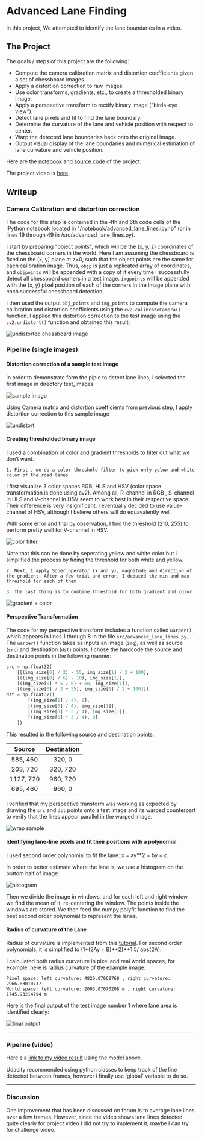 # **Advanced Lane Finding**

In this project, We attempted to identify the lane boundaries in a video.


The Project
---

The goals / steps of this project are the following:

* Compute the camera calibration matrix and distortion coefficients given a set of chessboard images.
* Apply a distortion correction to raw images.
* Use color transforms, gradients, etc., to create a thresholded binary image.
* Apply a perspective transform to rectify binary image ("birds-eye view").
* Detect lane pixels and fit to find the lane boundary.
* Determine the curvature of the lane and vehicle position with respect to center.
* Warp the detected lane boundaries back onto the original image.
* Output visual display of the lane boundaries and numerical estimation of lane curvature and vehicle position.

Here are the [notebook](http://nbviewer.jupyter.org/gist/tranlyvu/29291e0ec5d644d672c7a55eb0a3f026) and [source code](https://github.com/tranlyvu/autonomous-vehicle-projects/blob/master/Advanced%20Lane%20Lines/src/advanced_lane_lines.py) of the project.

The project video is [here](https://youtu.be/4DtVMp9Bu_g).

Writeup 
---

### Camera Calibration and distortion correction

The code for this step is contained in the 4th and 6th code cells of the IPython notebook located in "/notebook/advanced_lane_lines.ipynb" (or in lines 19 through 49 in /src/advanced_lane_lines.py).  

I start by preparing "object points", which will be the (x, y, z) coordinates of the chessboard corners in the world. Here I am assuming the chessboard is fixed on the (x, y) plane at z=0, such that the object points are the same for each calibration image.  Thus, `objp` is just a replicated array of coordinates, and `objpoints` will be appended with a copy of it every time I successfully detect all chessboard corners in a test image.  `imgpoints` will be appended with the (x, y) pixel position of each of the corners in the image plane with each successful chessboard detection.  

I then used the output `obj_points` and `img_points` to compute the camera calibration and distortion coefficients using the `cv2.calibrateCamera()` function.  I applied this distortion correction to the test image using the `cv2.undistort()` function and obtained this result: 

![undistorted chessboard image](https://github.com/tranlyvu/autonomous-vehicle-projects/blob/master/Advanced%20Lane%20Lines/output_images/undistort_output.png)

### Pipeline (single images)

#### Distortion correction of a sample test image

In order to demonstrate form the piple to detect lane lines, I selected the first image in directory test_images

![sample image](https://github.com/tranlyvu/autonomous-vehicle-projects/blob/master/Advanced%20Lane%20Lines/test_images/test1.jpg)

Using Camera matrix and distortion coefficients from previous step, I apply distortion correction to this sample image

![undistort](https://github.com/tranlyvu/autonomous-vehicle-projects/blob/master/Advanced%20Lane%20Lines/output_images/undistort_test1.jpg)


#### Creating thresholded binary image

I used a combination of color and gradient thresholds to filter out what we don’t want.

```
1. First , we do a color threshold filter to pick only yelow and white color of the road lanes
```

I first visualize 3 color spaces RGB, HLS and HSV (color space transformation is done using cv2). Among all, R-channel in RGB , S-channel in HLS and V-channel in HSV seem to work best in their respective space. Their difference is very insignificant. I eventually decided to use value-channel of HSV, although I believe others will do equavalently well. 

With some error and trial by observation, I find the threshold (210, 255) to perform pretty well for  V-channel in HSV. 

![color filter](https://github.com/tranlyvu/autonomous-vehicle-projects/blob/master/Advanced%20Lane%20Lines/output_images/color_filter_binary.jpg)

Note that this can be done by seperating yellow and white color but i simplified the process by fiding the threshold for both white and yellow.

```
2. Next, I apply Sober operator (x and y), magnitude and direction of the gradient. After a few trial and error, I deduced the min and max threshold for each of them
```

```
3. The last thing is to combine threshold for both gradient and color
```

![gradient + color](https://github.com/tranlyvu/autonomous-vehicle-projects/blob/master/Advanced%20Lane%20Lines/output_images/combine_binary.jpg)

#### Perspective Transformation

The code for my perspective transform includes a function called `warper()`, which appears in lines 1 through 8 in the file `src/advanced_lane_lines.py`.  The `warper()` function takes as inputs an image (`img`), as well as source (`src`) and destination (`dst`) points.  I chose the hardcode the source and destination points in the following manner:

```python
src = np.float32(
    [[(img_size[0] / 2) - 55, img_size[1] / 2 + 100],
    [((img_size[0] / 6) - 10), img_size[1]],
    [(img_size[0] * 5 / 6) + 60, img_size[1]],
    [(img_size[0] / 2 + 55), img_size[1] / 2 + 100]])
dst = np.float32([
    	[(img_size[0] / 4), 0],
    	[(img_size[0] / 4), img_size[1]],
    	[(img_size[0] * 3 / 4), img_size[1]],
    	[(img_size[0] * 3 / 4), 0]
    ])
```

This resulted in the following source and destination points:

| Source        | Destination   | 
|:-------------:|:-------------:| 
| 585, 460      | 320, 0        | 
| 203, 720      | 320, 720      |
| 1127, 720     | 960, 720      |
| 695, 460      | 960, 0        |

I verified that my perspective transform was working as expected by drawing the `src` and `dst` points onto a test image and its warped counterpart to verify that the lines appear parallel in the warped image.

![wrap sample](https://github.com/tranlyvu/autonomous-vehicle-projects/blob/master/Advanced%20Lane%20Lines/output_images/warp_example_img.jpg)

#### Identifying lane-line pixels and fit their positions with a polynomial

I used second order polynomial to fit the lane: x = ay**2 + by + c.

In order to better estimate where the lane is, we use a histogram on the bottom half of image:

![histogram](https://github.com/tranlyvu/autonomous-vehicle-projects/blob/master/Advanced%20Lane%20Lines/output_images/histogram.jpg)

Then we divide the image in windows, and for each left and right window we find the mean of it, re-centering the window. The points inside the windows are stored. We then feed the numpy polyfit function to find the best second order polynomial to represent the lanes.


#### Radius of curvature of the Lane 

Radius of curvature is implemented from this [tutorial](https://www.intmath.com/applications-differentiation/8-radius-curvature.php). For second order polynomials, it is simplified to (1+(2Ay + B)**2)**1.5/ abs(2A).

I calculated both radius curvature in pixel and real world spaces, for example, here is radius curvature of the example image:

```
Pixel space: left curvature: 4826.07068768 , right curvature: 2966.83010737
World space: left curvature: 2003.07070208 m , right curvature: 1745.93214794 m
```

Here is the final output of the test image number 1 where lane area is identified clearly:

![final putput](https://github.com/tranlyvu/autonomous-vehicle-projects/blob/master/Advanced%20Lane%20Lines/output_images/test_img_1_output.jpg)

---

### Pipeline (video)

Here's a [link to my video result](https://youtu.be/4DtVMp9Bu_g) using the model above.

Udacity recommended using python classes to keep track of the line detected between frames, however i finally use 'global' variable to do so.

---

### Discussion

One improvement that has been discussed on forum is to average lane lines over a few frames. However, since the video shows lane lines detected quite clearly for project video I did not try to implement it, maybe I can try for challenge video.
